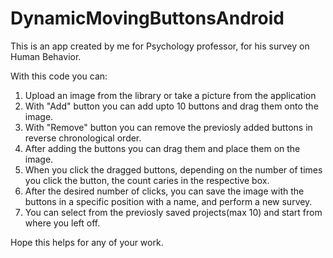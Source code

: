 # DynamicMovingButtonsAndroid

This is an app created by me for Psychology professor, for his survey on Human Behavior.

With this code you can:

1. Upload an image from the library or take a picture from the application
2. With "Add" button you can add upto 10 buttons and drag them onto the image. 
3. With "Remove" button you can remove the previosly added buttons in reverse chronological order.
4. After adding the buttons you can drag them and place them on the image.
5. When you click the dragged buttons, depending on the number of times you click the button, the count caries in the respective box.
6. After the desired number of clicks, you can save the image with the buttons in a specific position with a name, and perform a new survey.
7. You can select from the previosly saved projects(max 10) and start from where you left off. 

Hope this helps for any of your work.
